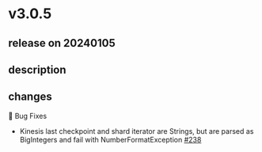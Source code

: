 # v3.0.5

## release on 20240105

## description

## changes

🐞 Bug Fixes

* Kinesis last checkpoint and shard iterator are Strings, but are parsed as BigIntegers and fail with NumberFormatException <a href="https://github.com/spring-projects/spring-integration-aws/issues/238" data-hovercard-type="issue" data-hovercard-url="/spring-projects/spring-integration-aws/issues/238/hovercard">#238</a>

